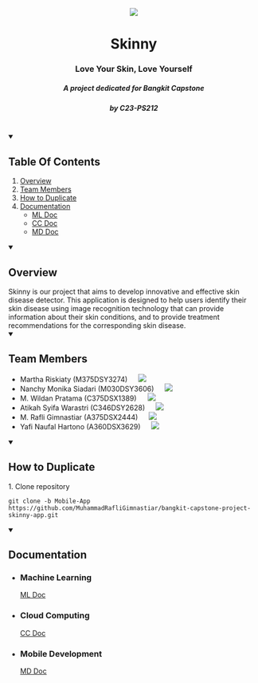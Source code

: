 <p align="center">

  <img src="https://github.com/MuhammadRafliGimnastiar/bangkit-capstone-project-skinny-app/assets/79553697/00834840-152e-44e0-8309-a25956a6b832">

  <h1 align="center">Skinny</h1>
  <h3 align="center">Love Your Skin, Love Yourself</h3>
  <h5 align="center">A project dedicated for Bangkit Capstone</h5>
  <h5 align="center">by C23-PS212</h5>
</p>

<br/>

<details open>
  <summary>

Table Of Contents
--  
  </summary>
  <ol>
    <li><a href="#overview">Overview</a></li>
    <li><a href="#team-members">Team Members</a></li>
    <li><a href="#how-to-duplicate">How to Duplicate</a></li>
    <li>
      <a href="#documentation">Documentation</a>
      <ul>
        <li><a href="#machine-learning">ML Doc</a></li>
        <li><a href="#cloud-computing">CC Doc</a></li>
        <li><a href="#mobile-development">MD Doc</a></li>
      </ul>
    </li>
  </ol>
</details>

<details open>
<summary>
  
Overview
--
</summary>
Skinny is our project that aims to develop innovative and effective skin disease detector. This application is designed to help users identify their skin disease using image recognition technology that can provide information about their skin conditions, and to provide treatment recommendations for the corresponding skin disease.
</details>

<details open>
<summary>
  
Team Members
--
</summary>

- Martha Riskiaty (M375DSY3274)
&emsp; <a href="mailto:m375dsy3274@bangkit.academy"><img src="https://img.shields.io/badge/Gmail-D14836?style=for-the-badge&logo=gmail&logoColor=white"></a>
- Nanchy Monika Siadari (M030DSY3606)
&emsp; <a href="mailto:m030dsy3606@bangkit.academy"><img src="https://img.shields.io/badge/Gmail-D14836?style=for-the-badge&logo=gmail&logoColor=white"></a>
- M. Wildan Pratama (C375DSX1389)
&emsp; <a href="mailto:c375dsx1389@bangkit.academy"><img src="https://img.shields.io/badge/Gmail-D14836?style=for-the-badge&logo=gmail&logoColor=white"></a>
- Atikah Syifa Warastri (C346DSY2628)
&emsp; <a href="mailto:c346dsy2628@bangkit.academy"><img src="https://img.shields.io/badge/Gmail-D14836?style=for-the-badge&logo=gmail&logoColor=white"></a>
- M. Rafli Gimnastiar (A375DSX2444)
&emsp; <a href="mailto:a375dsx2444@bangkit.academy"><img src="https://img.shields.io/badge/Gmail-D14836?style=for-the-badge&logo=gmail&logoColor=white"></a>
- Yafi Naufal Hartono (A360DSX3629)
&emsp; <a href="mailto:a360dsx3629@bangkit.academy"><img src="https://img.shields.io/badge/Gmail-D14836?style=for-the-badge&logo=gmail&logoColor=white"></a>
</details>

<details open>
<summary>
  
How to Duplicate
--
</summary>
1. Clone repository

`git clone -b Mobile-App https://github.com/MuhammadRafliGimnastiar/bangkit-capstone-project-skinny-app.git`

</details>

<details open>
<summary>

Documentation
--
</summary>
<ul>
  <li>
    <h3>Machine Learning</h3>
    <a href="#">ML Doc</a>
  </li>
  <li>
    <h3>Cloud Computing</h3>
    <a href="https://github.com/MuhammadRafliGimnastiar/bangkit-capstone-project-skinny-app/blob/CC/README.md">CC Doc</a>
  </li>
  <li>
    <h3>Mobile Development</h3>
    <a href="https://github.com/MuhammadRafliGimnastiar/bangkit-capstone-project-skinny-app/blob/main/MD-README.md">MD Doc</a>
  </li>
</ul>
